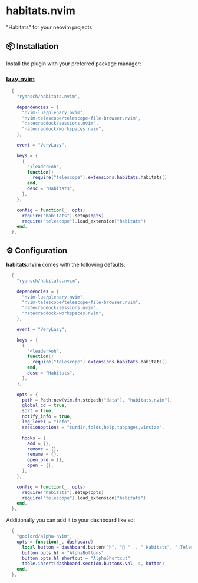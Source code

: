 # habitats.nvim

"Habitats" for your neovim projects

## 📦 Installation

Install the plugin with your preferred package manager:

### [lazy.nvim](https://github.com/folke/lazy.nvim)

```lua
  {
    "ryansch/habitats.nvim",

    dependencies = {
      "nvim-lua/plenary.nvim",
      "nvim-telescope/telescope-file-browser.nvim",
      "natecraddock/sessions.nvim",
      "natecraddock/workspaces.nvim",
    },

    event = "VeryLazy",

    keys = {
      {
        "<leader>oh",
        function()
          require("telescope").extensions.habitats.habitats()
        end,
        desc = "Habitats",
      },
    },

    config = function(_, opts)
      require("habitats").setup(opts)
      require("telescope").load_extension("habitats")
    end,
  },
```

## ⚙️ Configuration

**habitats.nvim** comes with the following defaults:

```lua
  {
    "ryansch/habitats.nvim",

    dependencies = {
      "nvim-lua/plenary.nvim",
      "nvim-telescope/telescope-file-browser.nvim",
      "natecraddock/sessions.nvim",
      "natecraddock/workspaces.nvim",
    },

    event = "VeryLazy",

    keys = {
      {
        "<leader>oh",
        function()
          require("telescope").extensions.habitats.habitats()
        end,
        desc = "Habitats",
      },
    },

    opts = {
      path = Path:new(vim.fn.stdpath("data"), "habitats.nvim"),
      global_cd = true,
      sort = true,
      notify_info = true,
      log_level = "info",
      sessionoptions = "curdir,folds,help,tabpages,winsize",

      hooks = {
        add = {},
        remove = {},
        rename = {},
        open_pre = {},
        open = {},
      },
    },

    config = function(_, opts)
      require("habitats").setup(opts)
      require("telescope").load_extension("habitats")
    end,
  },
```

Additionally you can add it to your dashboard like so:

```lua
  {
    "goolord/alpha-nvim",
    opts = function(_, dashboard)
      local button = dashboard.button("h", " " .. " Habitats", ":Telescope habitats <CR>")
      button.opts.hl = "AlphaButtons"
      button.opts.hl_shortcut = "AlphaShortcut"
      table.insert(dashboard.section.buttons.val, 4, button)
    end,
  },
```
